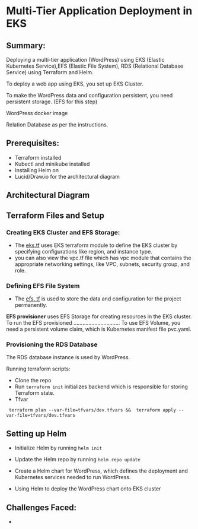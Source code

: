 
# Multi-Tier Application Deployment in EKS
## Summary:
Deploying a multi-tier application (WordPress) using EKS (Elastic Kubernetes Service),EFS (Elastic File System), RDS (Relational Database Service)
using Terraform and Helm.

To deploy a web app using EKS, you set up EKS Cluster.

To make the WordPress data and configuration persistent, you need persistent storage. (EFS for this step)

WordPress docker image

Relation Database as per the instructions.

## Prerequisites:
- Terraform installed 
- Kubectl and minikube installed
- Installing Helm on 
- Lucid/Draw.io for the architectural diagram

## Architectural Diagram

## Terraform Files and Setup

### Creating EKS Cluster and EFS Storage:

 - The [eks.tf](https://github.com/elsie-dev/7Ts/blob/main/terraform/02_eks.tf) uses EKS terraform module to define the EKS cluster by specifying configurations like region, and instance type.
 - you can also view the vpc.tf file which has vpc module that contains the appropriate networking settings, like VPC, subnets, security group, and role.

### Defining EFS File System
- The [efs. tf](https://github.com/elsie-dev/7Ts/blob/main/terraform/03_efs.tf) is used to store the data and configuration for the project permanently. 

**EFS provisioner** uses EFS Storage for creating resources in the EKS cluster.
To run the EFS provisioned ...............................
To use EFS Volume, you need a persistent volume claim, which is Kubernetes manifest file pvc.yaml.

### Provisioning the RDS Database

The RDS database instance is used by WordPress.

Running terraform scripts:
- Clone the repo
- Run ```terraform init``` initializes backend which is responsible for storing Terraform state.
- Tfvar
  
 ```
  terraform plan --var-file=tfvars/dev.tfvars &&  terraform apply --var-file=tfvars/dev.tfvars
 ```

## Setting up Helm

- Initialize Helm by running ``helm init``

-  Update the Helm repo by running ```helm repo update```

-  Create a Helm chart for WordPress, which defines the deployment and Kubernetes services needed to run WordPress.

- Using Helm to deploy the WordPress chart onto EKS cluster

## Challenges Faced:
- 

